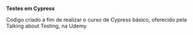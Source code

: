 **Testes em Cypress**

Código criado a fim de realizar o curso de Cypress básico, oferecido pela Talking about Testing, na Udemy
